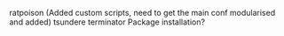 ratpoison (Added custom scripts, need to get the main conf modularised and added)
tsundere
terminator
Package installation?

